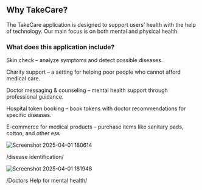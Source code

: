 <h2>Why TakeCare?</h2>

The TakeCare application is designed to support users’ health with the help of technology. Our main focus is on both mental and physical health.

<h3>What does this application include?</h3>

Skin check – analyze symptoms and detect possible diseases.

Charity support – a setting for helping poor people who cannot afford medical care.

Doctor messaging & counseling – mental health support through professional guidance.

Hospital token booking – book tokens with doctor recommendations for specific diseases.

E-commerce for medical products – purchase items like sanitary pads, cotton, and other ess


![Screenshot 2025-04-01 180614](https://github.com/user-attachments/assets/89f95920-5493-4c52-bbc6-146555f8e38e)


/disease identification/

![Screenshot 2025-04-01 181948](https://github.com/user-attachments/assets/a2d0f9f2-82f1-4dd7-abf2-c1f4d15d95c7)

/Doctors Help for mental health/


